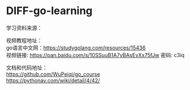 # DIFF-go-learning

学习资料来源：

视频教程地址：  
go语言中文网：https://studygolang.com/resources/15436  
视频链接: https://pan.baidu.com/s/10SSuuB1A7yBAsEvXx75fJw 密码: c3iq

文档和代码地址：  
https://github.com/WuPeiqi/go_course  
https://pythonav.com/wiki/detail/4/42/  